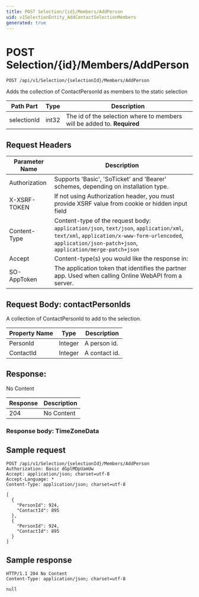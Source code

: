 ```yaml
---
title: POST Selection/{id}/Members/AddPerson
uid: v1SelectionEntity_AddContactSelectionMembers
generated: true
---
```


# POST Selection/{id}/Members/AddPerson

```http
POST /api/v1/Selection/{selectionId}/Members/AddPerson
```

Adds the collection of ContactPersonId as members to the static selection






| Path Part | Type | Description |
|-----------|------|-------------|
| selectionId | int32 | The id of the selection where to members will be added to. **Required** |



## Request Headers

| Parameter Name | Description |
|----------------|-------------|
| Authorization  | Supports 'Basic', 'SoTicket' and 'Bearer' schemes, depending on installation type. |
| X-XSRF-TOKEN   | If not using Authorization header, you must provide XSRF value from cookie or hidden input field |
| Content-Type | Content-type of the request body: `application/json`, `text/json`, `application/xml`, `text/xml`, `application/x-www-form-urlencoded`, `application/json-patch+json`, `application/merge-patch+json` |
| Accept         | Content-type(s) you would like the response in:  |
| SO-AppToken | The application token that identifies the partner app. Used when calling Online WebAPI from a server. |

## Request Body: contactPersonIds 

A collection of ContactPersonId to add to the selection. 

| Property Name | Type |  Description |
|----------------|------|--------------|
| PersonId | Integer | A person id. |
| ContactId | Integer | A contact id. |

## Response:

No Content

| Response | Description |
|----------------|-------------|
| 204 | No Content |

### Response body: TimeZoneData


## Sample request

```http!
POST /api/v1/Selection/{selectionId}/Members/AddPerson
Authorization: Basic dGplMDpUamUw
Accept: application/json; charset=utf-8
Accept-Language: *
Content-Type: application/json; charset=utf-8

[
  {
    "PersonId": 924,
    "ContactId": 895
  },
  {
    "PersonId": 924,
    "ContactId": 895
  }
]
```

## Sample response

```http_
HTTP/1.1 204 No Content
Content-Type: application/json; charset=utf-8

null
```